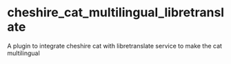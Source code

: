 # cheshire_cat_multilingual_libretranslate
A plugin to integrate cheshire cat with libretranslate service to make the cat multilingual
